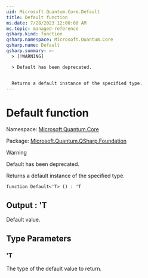 ```yaml
---
uid: Microsoft.Quantum.Core.Default
title: Default function
ms.date: 7/28/2023 12:00:00 AM
ms.topic: managed-reference
qsharp.kind: function
qsharp.namespace: Microsoft.Quantum.Core
qsharp.name: Default
qsharp.summary: >-
  > [!WARNING]

  > Default has been deprecated.


  Returns a default instance of the specified type.
---
```


# Default function

Namespace: [Microsoft.Quantum.Core](xref:Microsoft.Quantum.Core)

Package: [Microsoft.Quantum.QSharp.Foundation](https://nuget.org/packages/Microsoft.Quantum.QSharp.Foundation)


> [!WARNING]
> Default has been deprecated.

Returns a default instance of the specified type.

```qsharp
function Default<'T> () : 'T
```


## Output : 'T

Default value.

## Type Parameters

### 'T

The type of the default value to return.
